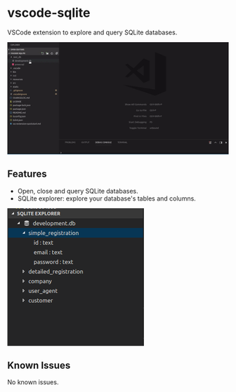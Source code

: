 # vscode-sqlite

VSCode extension to explore and query SQLite databases.

![static/sqlite_workflow_1](https://raw.githubusercontent.com/AlexCovizzi/vscode-sqlite/master/static/sqlite_workflow_2.gif "SQLite Workflow")

## Features

* Open, close and query SQLite databases.
* SQLite explorer: explore your database's tables and columns.

![static/sqlite_explorer](https://raw.githubusercontent.com/AlexCovizzi/vscode-sqlite/master/static/sqlite_explorer.png)


## Known Issues

No known issues.
